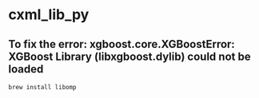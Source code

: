 # cxml_lib_py

## To fix the error: xgboost.core.XGBoostError:  XGBoost Library (libxgboost.dylib) could not be loaded

```bash
brew install libomp
```
